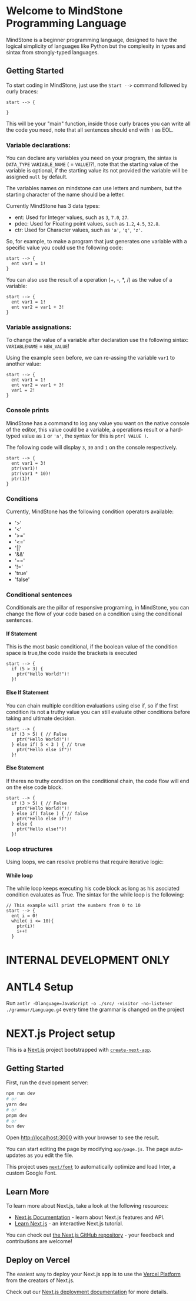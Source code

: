 Welcome to MindStone Programming Language
=========================================

MindStone is a beginner programming language, designed to have the logical simplicity of languages like Python but the complexity in types and sintax from strongly-typed languages.

## Getting Started
To start coding in MindStone, just use the `Start -->` command followed by curly braces:
```
start --> {

}
```

This will be your "main" function, inside those curly braces you can write all the code you need, note that all sentences should end with `!` as EOL.

### **Variable declarations:**

You can declare any variables you need on your program, the sintax is `DATA_TYPE` `VARIABLE_NAME` ( = `VALUE`)?!, note that the starting value of the variable is optional, if the starting value its not provided the variable will be assigned `null` by default. 

The variables names on mindstone can use letters and numbers, but the starting character of the name should be a letter.

Currently MindStone has 3 data types: 
* ent: Used for Integer values, such as `3`, `7.0`, `27`.
* pdec:  Used for Floating point values, such as `1.2`, `4.5`, `32.8`.
* ctr: Used for Character values, such as `'a'`, `'q'`, `'z'`.

So, for example, to make a program that just generates one variable with a specific value you could use the following code:
```
start --> {
  ent var1 = 1!
}
```
You can also use the result of a operation (+, -, *, /) as the value of a variable:
```
start --> {
  ent var1 = 1!
  ent var2 = var1 + 3!
}
```

### **Variable assignations:**

To change the value of a variable after declaration use the following sintax: `VARIABLENAME` = `NEW_VALUE`!

Using the example seen before, we can re-assing the variable `var1` to another value:
```
start --> {
  ent var1 = 1!
  ent var2 = var1 + 3!
  var1 = 2!
}
```

### **Console prints**

MindStone has a command to log any value you want on the native console of the editor, this value could be a variable, a operations result or a hard-typed value as `1` or `'a'`, the syntax for this is `ptr( VALUE )`.

The following code will display `3`, `30` and `1` on the console respectively.

```
start --> {
  ent var1 = 3!
  ptr(var1)!
  ptr(var1 * 10)!
  ptr(1)!
}
```

### **Conditions**
Currently, MindStone has the following condition operators available:
- '>'
- '<'
- '>='
- '<='
- '||'
- '&&'
- '=='
- '!='
- 'true'
- 'false'

### **Conditional sentences**
Conditionals are the pillar of responsive programing, in MindStone, you can change the flow of your code based on a condition using the conditional sentences.
#### If Statement
This is the most basic conditional, if the boolean value of the condition space is true,the code inside the brackets is executed 
```
start --> {
  if (5 > 3) {
    ptr("Hello World!")!
  }!
```
#### Else If Statement
You can chain multiple condition evaluations using else if, so if the first condition its not a truthy value you can still evaluate other conditions before taking and ultimate decision.
```
start --> {
  if (3 > 5) { // False
    ptr("Hello World!")!
  } else if( 5 < 3 ) { // true
    ptr("Hello else if")!
  }!
```
#### Else Statement
If theres no truthy condition on the conditional chain, the code flow will end on the else code block.
```
start --> {
  if (3 > 5) { // False
    ptr("Hello World!")!
  } else if( false ) { // false
    ptr("Hello else if")!
  } else {
    ptr("Hello else!")!
  }!
```

### **Loop structures**
Using loops, we can resolve problems that require iterative logic:

#### While loop
The while loop keeps executing his code block as long as his asociated condition evaluates as True.
The sintax for the while loop is the following:
```
// This example will print the numbers from 0 to 10
start --> {
  ent i = 0!
  while( i <= 10){
    ptr(i)!
    i++!
  }
```

# INTERNAL DEVELOPMENT ONLY

ANTL4 Setup
===========
Run `antlr -Dlanguage=JavaScript -o ./src/ -visitor -no-listener ./grammar/Language.g4` every time the grammar is changed on the project

NEXT.js Project setup
=====================
This is a [Next.js](https://nextjs.org/) project bootstrapped with [`create-next-app`](https://github.com/vercel/next.js/tree/canary/packages/create-next-app).

## Getting Started

First, run the development server:

```bash
npm run dev
# or
yarn dev
# or
pnpm dev
# or
bun dev
```

Open [http://localhost:3000](http://localhost:3000) with your browser to see the result.

You can start editing the page by modifying `app/page.js`. The page auto-updates as you edit the file.

This project uses [`next/font`](https://nextjs.org/docs/basic-features/font-optimization) to automatically optimize and load Inter, a custom Google Font.

## Learn More

To learn more about Next.js, take a look at the following resources:

- [Next.js Documentation](https://nextjs.org/docs) - learn about Next.js features and API.
- [Learn Next.js](https://nextjs.org/learn) - an interactive Next.js tutorial.

You can check out [the Next.js GitHub repository](https://github.com/vercel/next.js/) - your feedback and contributions are welcome!

## Deploy on Vercel

The easiest way to deploy your Next.js app is to use the [Vercel Platform](https://vercel.com/new?utm_medium=default-template&filter=next.js&utm_source=create-next-app&utm_campaign=create-next-app-readme) from the creators of Next.js.

Check out our [Next.js deployment documentation](https://nextjs.org/docs/deployment) for more details.
